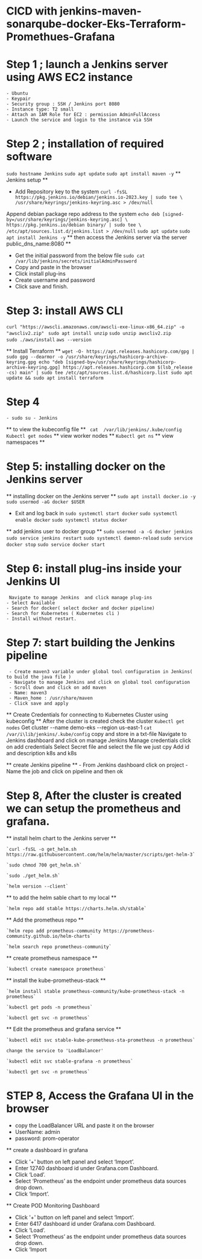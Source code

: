 # CICD with jenkins-maven-sonarqube-docker-Eks-Terraform-Promethues-Grafana
# Step 1 ; launch a Jenkins server using AWS EC2 instance
 	- Ubuntu
	- Keypair
	- Security group : SSH / Jenkins port 8080
	- Instance type: T2 small
	- Attach an IAM Role for EC2 : permission AdminFullAccess
	- Launch the service and login to the instance via SSH

# Step 2 ; installation of required software 
 `sudo hostname Jenkins`
 `sudo apt update`
 `sudo apt install maven -y`
** Jenkins setup **
- Add Repository key to the system
`curl -fsSL https://pkg.jenkins.io/debian/jenkins.io-2023.key | sudo tee \
/usr/share/keyrings/jenkins-keyring.asc > /dev/null`
	
Append debian package repo address to the system
`echo deb [signed-by=/usr/share/keyrings/jenkins-keyring.asc] \
 https://pkg.jenkins.io/debian binary/ | sudo tee \
/etc/apt/sources.list.d/jenkins.list > /dev/null`
 `sudo apt update`
 `sudo apt install Jenkins -y`
** then access the Jenkins server via the server public_dns_name:8080 **
- Get the initial password from the below file
`sudo cat /var/lib/jenkins/secrets/initialAdminPassword`
- Copy and paste in the browser
- Click install plug-ins
- Create username and password 
- Click save and finish.

# Step 3: install AWS CLI 
  `curl "https://awscli.amazonaws.com/awscli-exe-linux-x86_64.zip" -o "awscliv2.zip" `
   `sudo apt install unzip`
   `sudo unzip awscliv2.zip`  
   `sudo ./aws/install`
   `aws --version`


** Install Terraform **
` wget -O- https://apt.releases.hashicorp.com/gpg | sudo gpg --dearmor -o /usr/share/keyrings/hashicorp-archive-keyring.gpg
echo "deb [signed-by=/usr/share/keyrings/hashicorp-archive-keyring.gpg] https://apt.releases.hashicorp.com $(lsb_release -cs) main" | sudo tee /etc/apt/sources.list.d/hashicorp.list
sudo apt update && sudo apt install terraform `

# Step 4
	- sudo su - Jenkins
  ** to view the kubeconfig file  **
	` cat  /var/lib/jenkins/.kube/config`
	 ` Kubectl get nodes `              ** view worker nodes **
	 ` Kubectl get ns `                    ** view namespaces **



# Step 5: installing docker on the Jenkins server
** installing docker on the Jenkins server **
` sudo apt install docker.io -y `
` sudo usermod -aG docker $USER `
 - Exit and log back in
` sudo systemctl start docker `
` sudo systemctl enable docker `
` sudo systemctl status docker `

** add jenkins user to docker group **
` sudo usermod -a -G docker jenkins `
` sudo service jenkins restart `
` sudo systemctl daemon-reload `
` sudo service docker stop `
` sudo service docker start ` 

# Step 6: install plug-ins inside your Jenkins UI
     Navigate to manage Jenkins  and click manage plug-ins
	- Select Available 
	- Search for docker( select docker and docker pipeline)
	- Search for Kubernetes ( Kubernetes cli )
	- Install without restart.

# Step 7: start building the Jenkins pipeline
	 - Create maven3 variable under global tool configuration in Jenkins( to build the java file )
	 - Navigate to manage Jenkins and click on global tool configuration
	 - Scroll down and click on add maven
	 - Name: maven3
	 - Maven_home : /usr/share/maven
	 - Click save and apply

** Create Credentials for connecting to Kubernetes Cluster using kubeconfig **
   	  After the cluster is created check the cluster
	  `Kubectl get nodes`
	  Get cluster --name demo-eks --region us-east-1
	 `cat /var/i\lib/jenkins/.kube/config`
	  copy and store in a txt-file
	  Navigate to Jenkins dashboard and click on manage Jenkins
	  Manage credentials click on add credentials
	  Select Secret file and select the file we just cpy
      Add id and description k8s and k8s


** create Jenkins pipeline **
	  - From Jenkins dashboard click on project
	  - Name the job and click on pipeline and then ok
	
	
# Step 8, After the cluster is created we can setup the prometheus and grafana.

   ** install helm chart to the Jenkins server **
   
	`curl -fsSL -o get_helm.sh https://raw.githubusercontent.com/helm/helm/master/scripts/get-helm-3`
	
	`sudo chmod 700 get_helm.sh`
	
	`sudo ./get_helm.sh`
	
	`helm version --client`
	
** to add the helm sable chart to my local **

	`helm repo add stable https://charts.helm.sh/stable`
	
** Add the prometheus repo **

	`helm repo add prometheus-community https://prometheus-community.github.io/helm-charts`
	
	`helm search repo prometheus-community`
	
** create prometheus namespace **

	`kubectl create namespace prometheus`
	
** install the kube-prometheus-stack **

	`helm install stable prometheus-community/kube-prometheus-stack -n prometheus`
	
	`kubectl get pods -n prometheus`
	
	`kubectl get svc -n prometheus`
	
** Edit the prometheus and grafana service **

	`kubectl edit svc stable-kube-prometheus-sta-prometheus -n prometheus`
	
	change the service to 'LoadBalancer'
	
	`kubectl edit svc stable-grafana -n prometheus`
	
	`kubectl get svc -n prometheus`

# STEP 8, Access the Grafana UI in the browser
 - copy the LoadBalancer URL and paste it on the browser
 - UserName: admin
 - password: prom-operator
 
 ** create a dashboard in grafana
 - Click '+' button on left panel and select ‘Import’.
 - Enter 12740 dashboard id under Grafana.com Dashboard.
 - Click ‘Load’.
 - Select ‘Prometheus’ as the endpoint under prometheus data sources drop down.
 - Click ‘Import’.

 ** Create POD Monitoring Dashboard
 - Click '+' button on left panel and select ‘Import’.
 - Enter 6417 dashboard id under Grafana.com Dashboard.
 - Click ‘Load’.
 - Select ‘Prometheus’ as the endpoint under prometheus data sources drop down.
 - Click ‘Import






	

	


	





